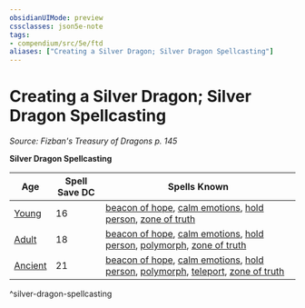 ```yaml
---
obsidianUIMode: preview
cssclasses: json5e-note
tags:
- compendium/src/5e/ftd
aliases: ["Creating a Silver Dragon; Silver Dragon Spellcasting"]
---
```

# Creating a Silver Dragon; Silver Dragon Spellcasting
*Source: Fizban's Treasury of Dragons p. 145* 

**Silver Dragon Spellcasting**

| Age | Spell Save DC | Spells Known |
|-----|---------------|--------------|
| [Young](/3-Mechanics/CLI/bestiary/dragon/young-silver-dragon.md) | 16 | [beacon of hope](/3-Mechanics/CLI/spells/beacon-of-hope.md), [calm emotions](/3-Mechanics/CLI/spells/calm-emotions.md), [hold person](/3-Mechanics/CLI/spells/hold-person.md), [zone of truth](/3-Mechanics/CLI/spells/zone-of-truth.md) |
| [Adult](/3-Mechanics/CLI/bestiary/dragon/adult-silver-dragon.md) | 18 | [beacon of hope](/3-Mechanics/CLI/spells/beacon-of-hope.md), [calm emotions](/3-Mechanics/CLI/spells/calm-emotions.md), [hold person](/3-Mechanics/CLI/spells/hold-person.md), [polymorph](/3-Mechanics/CLI/spells/polymorph.md), [zone of truth](/3-Mechanics/CLI/spells/zone-of-truth.md) |
| [Ancient](/3-Mechanics/CLI/bestiary/dragon/ancient-silver-dragon.md) | 21 | [beacon of hope](/3-Mechanics/CLI/spells/beacon-of-hope.md), [calm emotions](/3-Mechanics/CLI/spells/calm-emotions.md), [hold person](/3-Mechanics/CLI/spells/hold-person.md), [polymorph](/3-Mechanics/CLI/spells/polymorph.md), [teleport](/3-Mechanics/CLI/spells/teleport.md), [zone of truth](/3-Mechanics/CLI/spells/zone-of-truth.md) |
^silver-dragon-spellcasting